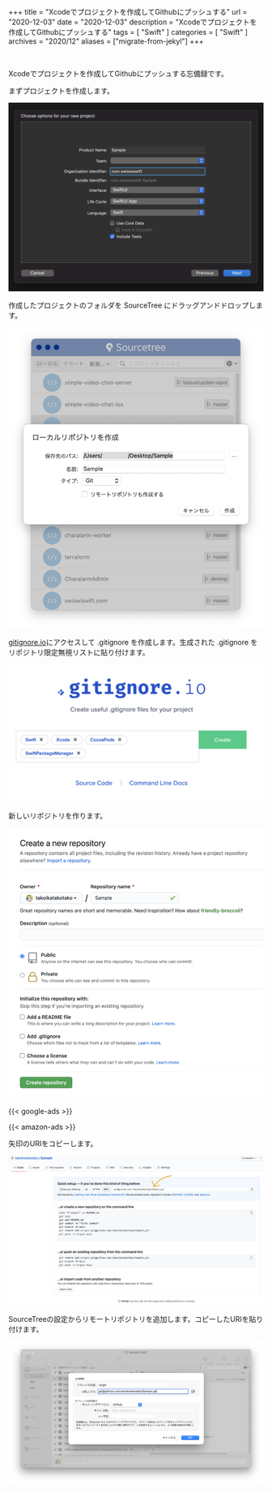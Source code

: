 +++
title =  "Xcodeでプロジェクトを作成してGithubにプッシュする"
url = "2020-12-03"
date = "2020-12-03"
description = "Xcodeでプロジェクトを作成してGithubにプッシュする"
tags = [
  "Swift"
]
categories = [
  "Swift"
]
archives = "2020/12"
aliases = ["migrate-from-jekyl"]
+++

<br>

Xcodeでプロジェクトを作成してGithubにプッシュする忘備録です。

まずプロジェクトを作成します。

![New Project](1.png)

作成したプロジェクトのフォルダを SourceTree にドラッグアンドドロップします。

![Drag and drop](2.png)

[gitignore.io](https://www.toptal.com/developers/gitignore)にアクセスして .gitignore を作成します。生成された .gitignore をリポジトリ限定無視リストに貼り付けます。

![.gitignore](3.png)

新しいリポジトリを作ります。

![CreateNewRepo](4.png)

<!-- Google Ads -->
{{< google-ads >}}

<!-- Amazon Ads -->
{{< amazon-ads >}}

矢印のURIをコピーします。

![Copy URI](5.png)

SourceTreeの設定からリモートリポジトリを追加します。コピーしたURIを貼り付けます。

![Add Remote Repo](6.png)

